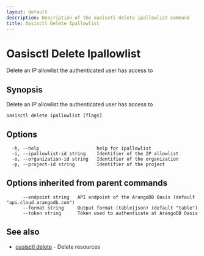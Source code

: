 ```yaml
---
layout: default
description: Description of the oasisctl delete ipallowlist command
title: Oasisctl Delete Ipallowlist
---
```

# Oasisctl Delete Ipallowlist

Delete an IP allowlist the authenticated user has access to

## Synopsis

Delete an IP allowlist the authenticated user has access to

```
oasisctl delete ipallowlist [flags]
```

## Options

```
  -h, --help                     help for ipallowlist
  -i, --ipallowlist-id string    Identifier of the IP allowlist
  -o, --organization-id string   Identifier of the organization
  -p, --project-id string        Identifier of the project
```

## Options inherited from parent commands

```
      --endpoint string   API endpoint of the ArangoDB Oasis (default "api.cloud.arangodb.com")
      --format string     Output format (table|json) (default "table")
      --token string      Token used to authenticate at ArangoDB Oasis
```

## See also

* [oasisctl delete](oasisctl-delete.html)	 - Delete resources

